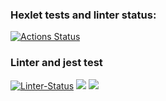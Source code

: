 ### Hexlet tests and linter status:
[![Actions Status](https://github.com/CryFromTheHeart/frontend-project-lvl2/workflows/hexlet-check/badge.svg)](https://github.com/CryFromTheHeart/frontend-project-lvl2/actions)
### Linter and jest test
[![Linter-Status](https://github.com/CryFromTheHeart/frontend-project-lvl2/actions/workflows/linter-status.yml/badge.svg)](https://github.com/CryFromTheHeart/frontend-project-lvl2/actions/workflows/linter-status.yml)
<a href="https://codeclimate.com/github/CryFromTheHeart/frontend-project-lvl2/maintainability"><img src="https://api.codeclimate.com/v1/badges/7252117360ad03345084/maintainability" /></a>
<a href="https://codeclimate.com/github/CryFromTheHeart/frontend-project-lvl2/test_coverage"><img src="https://api.codeclimate.com/v1/badges/7252117360ad03345084/test_coverage" /></a>
